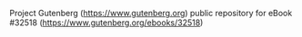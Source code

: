 Project Gutenberg (https://www.gutenberg.org) public repository for eBook #32518 (https://www.gutenberg.org/ebooks/32518)

